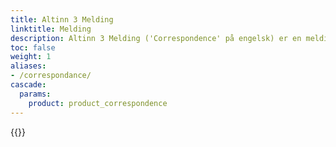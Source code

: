 ```yaml
---
title: Altinn 3 Melding
linktitle: Melding
description: Altinn 3 Melding ('Correspondence' på engelsk) er en meldingstjeneste for sikker utveksling av korrespondanse, som offisielle brev, varsler og andre dokumenter, mellom offentlige etater og enkeltpersoner eller bedrifter. Tjenesteeiere som har meldingstjenester i Altinn II må reetablere disse i Altinn 3, i god tid før 19.juni 2026 når Altinn II slås av.
toc: false
weight: 1
aliases: 
- /correspondance/
cascade:
  params:
    product: product_correspondence
---
```


{{<children />}}
